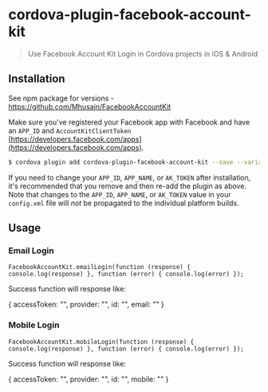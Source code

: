 # cordova-plugin-facebook-account-kit

> Use Facebook Account Kit Login in Cordova projects in iOS & Android

## Installation

See npm package for versions - https://github.com/Mhusain/FacebookAccountKit

Make sure you've registered your Facebook app with Facebook and have an `APP_ID` and `AccountKitClientToken` [https://developers.facebook.com/apps](https://developers.facebook.com/apps).

```bash
$ cordova plugin add cordova-plugin-facebook-account-kit --save --variable APP_ID="123456789" --variable APP_NAME="myApplication" --variable AK_TOKEN="AccountKitClientToken"
```

If you need to change your `APP_ID`, `APP_NAME`, or `AK_TOKEN` after installation, it's recommended that you remove and then re-add the plugin as above. Note that changes to the `APP_ID`, `APP_NAME`, or `AK_TOKEN` value in your `config.xml` file will *not* be propagated to the individual platform builds.

## Usage

### Email Login

`FacebookAccountKit.emailLogin(function (response) { console.log(response) }, function (error) { console.log(error) });`

Success function will response like:

{
accessToken: "<long string>",
provider: "<string>",
id: "<string>",
email: "<email>"
}

### Mobile Login

`FacebookAccountKit.mobileLogin(function (response) { console.log(response) }, function (error) { console.log(error) });`

Success function will response like:

{
accessToken: "<long string>",
provider: "<string>",
id: "<string>",
mobile: "<mobile>"
}

